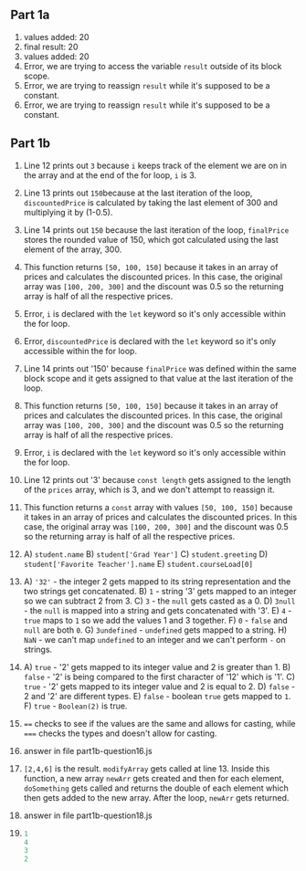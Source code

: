 ## Part 1a
1. values added: 20
2. final result: 20
3. values added: 20
4. Error, we are trying to access the variable `result` outside of its block scope.
5. Error, we are trying to reassign `result` while it's supposed to be a constant.
6. Error, we are trying to reassign `result` while it's supposed to be a constant.

## Part 1b
1. Line 12 prints out `3` because `i` keeps track of the element we are on in the array and at the end of the for loop, `i` is 3.
2. Line 13 prints out `150`because at the last iteration of the loop, `discountedPrice` is calculated by taking the last element of 300 and multiplying it by (1-0.5).
3. Line 14 prints out `150` because the last iteration of the loop, `finalPrice` stores the rounded value of 150, which got calculated using the last element of the array, 300.
4. This function returns `[50, 100, 150]` because it takes in an array of prices and calculates the discounted prices. In this case, the original array was `[100, 200, 300]` and the discount was 0.5 so the returning array is half of all the respective prices.
5. Error, `i` is declared with the `let` keyword so it's only accessible within the for loop.
6. Error, `discountedPrice` is declared with the `let` keyword so it's only accessible within the for loop.
7. Line 14 prints out '150' because `finalPrice` was defined within the same block scope and it gets assigned to that value at the last iteration of the loop.
8. This function returns `[50, 100, 150]` because it takes in an array of prices and calculates the discounted prices. In this case, the original array was `[100, 200, 300]` and the discount was 0.5 so the returning array is half of all the respective prices.
9. Error, `i` is declared with the `let` keyword so it's only accessible within the for loop.
10. Line 12 prints out '3' because `const length` gets assigned to the length of the `prices` array, which is 3, and we don't attempt to reassign it.
11. This function returns a `const` array with values `[50, 100, 150]` because it takes in an array of prices and calculates the discounted prices. In this case, the original array was `[100, 200, 300]` and the discount was 0.5 so the returning array is half of all the respective prices.
    
12. A) `student.name` B) `student['Grad Year']` C) `student.greeting` D) `student['Favorite Teacher'].name` E) `student.courseLoad[0]`
    
13. A) `'32'` - the integer 2 gets mapped to its string representation and the two strings get concatenated. B) `1` - string '3' gets mapped to an integer so we can subtract 2 from 3. C) `3` - the `null` gets casted as a 0. D) `3null` - the `null` is mapped into a string and gets concatenated with '3'. E) `4` - `true` maps to `1` so we add the values 1 and 3 together. F) `0` - `false` and `null` are both `0`. G) `3undefined` - `undefined` gets mapped to a string. H) `NaN` - we can't map `undefined` to an integer and we can't perform `-` on strings.
14. A) `true` - '2' gets mapped to its integer value and 2 is greater than 1. B) `false` - '2' is being compared to the first character of '12' which is '1'. C) `true` - '2' gets mapped to its integer value and 2 is equal to 2. D) `false` - 2 and '2' are different types. E) `false` - boolean `true` gets mapped to `1`. F) `true` - `Boolean(2)` is true.
15. `==` checks to see if the values are the same and allows for casting, while `===` checks the types and doesn't allow for casting. 
    
16. answer in file part1b-question16.js
    
17. `[2,4,6]` is the result. `modifyArray` gets called at line 13. Inside this function, a new array `newArr` gets created and then for each element, `doSomething` gets called and returns the double of each element which then gets added to the new array. After the loop, `newArr` gets returned.
    
18. answer in file part1b-question18.js
    
19. ``` javascript
    1
    4
    3
    2